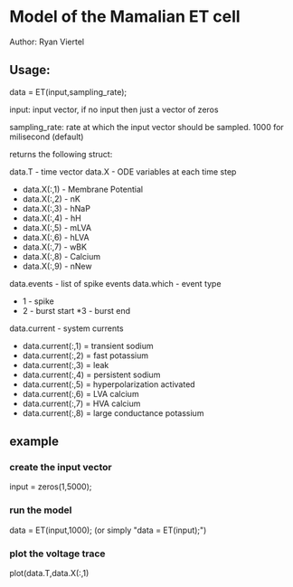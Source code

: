 # Model of the Mamalian ET cell

Author: Ryan Viertel

## Usage:

data = ET(input,sampling_rate);

input: input vector, if no input then just a vector of zeros

sampling_rate: rate at which the input vector should be sampled. 1000 for milisecond (default)

returns the following struct:

data.T - time vector
data.X - ODE variables at each time step
* data.X(:,1) - Membrane Potential
* data.X(:,2) - nK
* data.X(:,3) - hNaP
* data.X(:,4) - hH
* data.X(:,5) - mLVA
* data.X(:,6) - hLVA
* data.X(:,7) - wBK
* data.X(:,8) - Calcium
* data.X(:,9) - nNew

data.events - list of spike events
data.which - event type
* 1 - spike
* 2 - burst start
 *3 - burst end

data.current - system currents
* data.current(:,1) = transient sodium
* data.current(:,2) = fast potassium
* data.current(:,3) = leak
* data.current(:,4) = persistent sodium
* data.current(:,5) = hyperpolarization activated
* data.current(:,6) = LVA calcium
* data.current(:,7) = HVA calcium
* data.current(:,8) = large conductance potassium

## example

### create the input vector
input = zeros(1,5000);
### run the model
data = ET(input,1000); (or simply "data = ET(input);")
### plot the voltage trace
plot(data.T,data.X(:,1)
